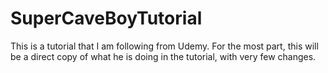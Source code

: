 # SuperCaveBoyTutorial
This is a tutorial that I am following from Udemy.  For the most part, this will be a direct copy of what he is doing in the tutorial, with very few changes.
